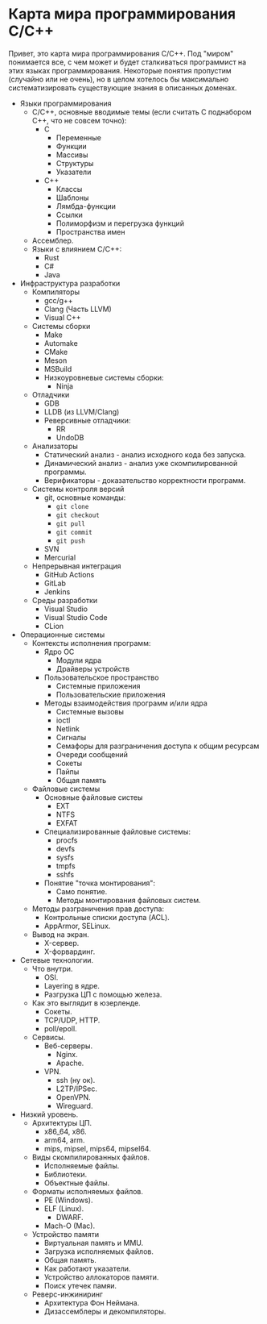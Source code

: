 # Карта мира программирования C/C++ 

Привет, это карта мира программирования С/С++. Под "миром" понимается все, с чем может и будет сталкиваться программист на этих языках программирования. Некоторые понятия пропустим (случайно или не очень), но в целом хотелось бы максимально систематизировать существующие знания в описанных доменах.

* Языки программирования
	* C/C++, основные вводимые темы (если считать C поднабором C++, что не совсем точно):
 		* C
 			* Переменные
 			* Функции
 			* Массивы
 			* Структуры
 			* Указатели
 		* C++
 			* Классы
 			* Шаблоны
 			* Лямбда-функции
 			* Ссылки
 			* Полиморфизм и перегрузка функций
 			* Пространства имен
 	* Ассемблер.
 	* Языки с влиянием C/C++:
  		* Rust
  		* C#
  		* Java
* Инфраструктура разработки
	* Компиляторы
		* gcc/g++
		* Clang (Часть LLVM)
		* Visual C++
	* Системы сборки
		* Make
		* Automake
		* CMake
		* Meson
		* MSBuild
		* Низкоуровневые системы сборки:
			* Ninja
	* Отладчики
		* GDB
		* LLDB (из LLVM/Clang)
		* Реверсивные отладчики:
			* RR
			* UndoDB
	* Анализаторы
		* Статический анализ - анализ исходного кода без запуска.
		* Динамический анализ - анализ уже скомпилированной программы.
		* Верификаторы - доказательство корректности программ.
	* Системы контроля версий
		* git, основные команды:
			* `git clone`
			* `git checkout`
			* `git pull`
			* `git commit`
			* `git push`
		* SVN
		* Mercurial
	* Непрерывная интеграция
		* GitHub Actions
		* GitLab
		* Jenkins
	* Среды разработки
		* Visual Studio
		* Visual Studio Code
		* CLion
* Операционные системы
	* Контексты исполнения программ:
		* Ядро ОС
			* Модули ядра
			* Драйверы устройств
		* Пользовательское пространство
			* Системные приложения
			* Пользовательские приложения
		* Методы взаимодействия программ и/или ядра
			* Системные вызовы
			* ioctl
			* Netlink
			* Сигналы
			* Семафоры для разграничения доступа к общим ресурсам
			* Очереди сообщений
			* Сокеты
			* Пайпы
			* Общая память
	* Файловые системы
		* Основные файловые систеы
			* EXT
			* NTFS
			* EXFAT
		* Специализированные файловые системы:
			* procfs
			* devfs
			* sysfs
			* tmpfs
			* sshfs
		* Понятие "точка монтирования":
			* Само понятие.
			* Методы монтирования файловых систем.
	* Методы разграничения прав доступа:
		* Контрольные списки доступа (ACL).
		* AppArmor, SELinux.
	* Вывод на экран.
		* X-сервер.
		* X-форвардинг.
* Сетевые технологии.
	* Что внутри.
		* OSI.
		* Layering в ядре.
		* Разгрузка ЦП с помощью железа.
	* Как это выглядит в юзерленде.
		* Сокеты.
		* TCP/UDP, HTTP.
		* poll/epoll.
	* Сервисы.
		* Веб-серверы.
			* Nginx.
			* Apache.
		* VPN.
			* ssh (ну ок).
			* L2TP/IPSec.
			* OpenVPN.
			* Wireguard.
* Низкий уровень.
	* Архитектуры ЦП.
		* x86_64, x86.
		* arm64, arm.
		* mips, mipsel, mips64, mipsel64.
	* Виды скомпилированных файлов.
		* Исполняемые файлы.
		* Библиотеки.
		* Объектные файлы.
	* Форматы исполняемых файлов.
		* PE (Windows).
		* ELF (Linux).
			* DWARF.
		* Mach-O (Mac).
	* Устройство памяти
		* Виртуальная память и MMU.
		* Загрузка исполняемых файлов.
		* Общая память.
		* Как работают указатели.
		* Устройство аллокаторов памяти.
		* Поиск утечек памяи.
	* Реверс-инжиниринг
		* Архитектура Фон Неймана.
		* Дизассемблеры и декомпиляторы.
